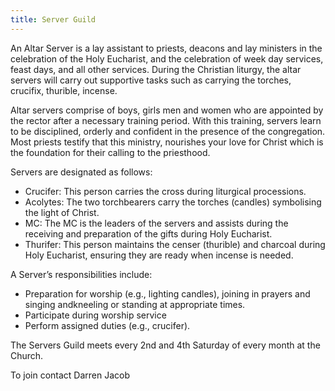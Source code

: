 ```yaml
---
title: Server Guild
---
```

An Altar Server is a lay assistant to priests, deacons and lay ministers in the celebration of the Holy Eucharist, and the celebration of week day services, feast days, and all other services. During the Christian liturgy, the altar servers will carry out supportive tasks such as carrying the torches, crucifix, thurible, incense.

Altar servers comprise of boys, girls men and women who are appointed by the rector after a necessary training period. With this training, servers learn to be disciplined, orderly and confident in the presence of the congregation. Most priests testify that this ministry, nourishes your love for Christ which is the foundation for their calling to the priesthood.

Servers are designated as follows:
* Crucifer: This person carries the cross during liturgical processions.
* Acolytes: The two torchbearers carry the torches (candles) symbolising the light of Christ.
* MC: The MC is the leaders of the servers and assists during the receiving and preparation of the gifts during Holy Eucharist.
* Thurifer: This person maintains the censer (thurible) and charcoal during Holy Eucharist, ensuring they are ready when incense is needed.

A Server’s responsibilities include:
* Preparation for worship (e.g., lighting candles), joining in prayers and singing andkneeling or standing at appropriate times.
* Participate during worship service
* Perform assigned duties (e.g., crucifer).

The Servers Guild meets every  2nd and 4th Saturday of every month at the Church.

To join contact Darren Jacob

